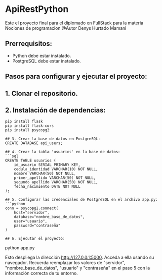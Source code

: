# ApiRestPython
Este el proyecto final para el diplomado en FullStack para la materia Nociones de programacion
@Autor Denys Hurtado Mamani

## Prerrequisitos:
* Python debe estar instalado.
* PostgreSQL debe estar instalado.

## Pasos para configurar y ejecutar el proyecto:

## 1. Clonar el repositorio.

## 2. Instalación de dependencias:
```
pip install flask
pip install flask-cors
pip install psycopg2

## 3. Crear la base de datos en PostgreSQL:
CREATE DATABASE api_users;

## 4. Crear la tabla 'usuarios' en la base de datos:
```sql
CREATE TABLE usuarios (
    id_usuario SERIAL PRIMARY KEY,
    cedula_identidad VARCHAR(10) NOT NULL,
    nombre VARCHAR(50) NOT NULL,
    primer_apellido VARCHAR(50) NOT NULL,
    segundo_apellido VARCHAR(50) NOT NULL,
    fecha_nacimiento DATE NOT NULL
);

## 5. Configurar las credenciales de PostgreSQL en el archivo app.py:
```python
conn = psycopg2.connect(
    host="servidor",
    database="nombre_base_de_datos",
    user="usuario",
    password="contraseña"
)

## 6. Ejecutar el proyecto:
```
python app.py

Esto despliega la dirección http://127.0.0.1:5000. Acceda a ella usando su navegador.
Recuerda reemplazar los valores de "servidor", "nombre_base_de_datos", "usuario" y "contraseña" en el paso 5 con la información correcta de tu entorno.


